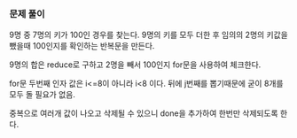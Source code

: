 ### 문제 풀이
9명 중 7명의 키가 100인 경우를 찾는다.
9명의 키를 모두 더한 후 임의의 2명의 키값을 뺐을때 100인지를 확인하는 반복문을 만든다.

9명의 합은 reduce로 구하고
2명을 빼서 100인지 for문을 사용하여 체크한다.

for문 두번째 인자 값은 i<=8이 아니라 i<8 이다.
뒤에 j번째를 뽑기때문에 굳이 8개를 모두 돌 필요가 없음.

중복으로 여러개 값이 나오고 삭제될 수 있으니 done을 추가하여 한번만 삭제되도록 한다.
